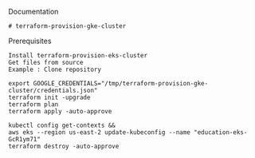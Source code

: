 Documentation

    # terraform-provision-gke-cluster 

Prerequisites

    Install terraform-provision-eks-cluster 
    Get files from source
    Example : Clone repository
    
    export GOOGLE_CREDENTIALS="/tmp/terraform-provision-gke-cluster/credentials.json"
    terraform init -upgrade
    terraform plan
    terraform apply -auto-approve
    
    kubectl config get-contexts && 
    aws eks --region us-east-2 update-kubeconfig --name "education-eks-GcR1ym71"
    terraform destroy -auto-approve
